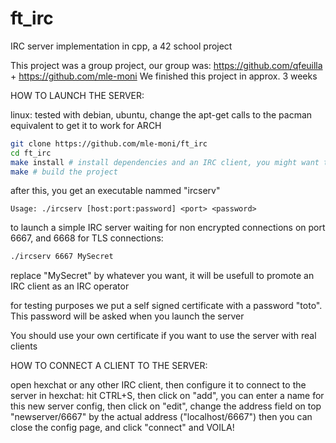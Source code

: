 # ft_irc
IRC server implementation in cpp, a 42 school project

This project was a group project, our group was: https://github.com/qfeuilla + https://github.com/mle-moni
We finished this project in approx. 3 weeks

HOW TO LAUNCH THE SERVER:

linux: tested with debian, ubuntu, change the apt-get calls to the pacman equivalent to get it to work for ARCH
```zsh
git clone https://github.com/mle-moni/ft_irc
cd ft_irc
make install # install dependencies and an IRC client, you might want to change that in the Makefile
make # build the project
```

after this, you get an executable nammed "ircserv"

`Usage: ./ircserv [host:port:password] <port> <password>`

to launch a simple IRC server waiting for non encrypted connections on port 6667, and 6668 for TLS connections:
```zsh
./ircserv 6667 MySecret
```
replace "MySecret" by whatever you want, it will be usefull to promote an IRC client as an IRC operator

for testing purposes we put a self signed certificate with a password "toto". This password will be asked when you launch the server

You should use your own certificate if you want to use the server with real clients

HOW TO CONNECT A CLIENT TO THE SERVER:

open hexchat or any other IRC client, then configure it to connect to the server
in hexchat: 
hit CTRL+S, then click on "add", you can enter a name for this new server config, then click on "edit", change the address field on top "newserver/6667" by the actual address ("localhost/6667")
then you can close the config page, and click "connect" and VOILA!
